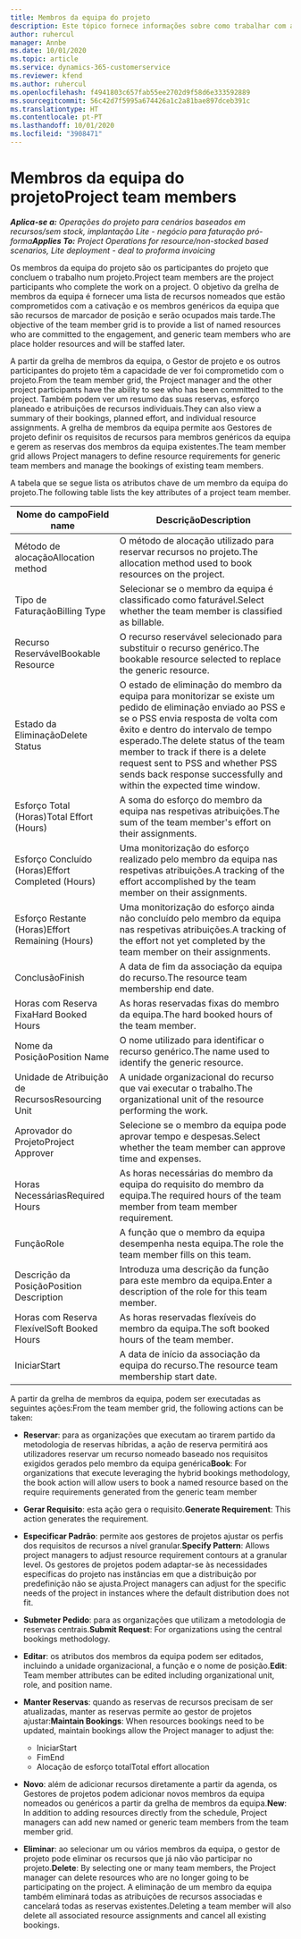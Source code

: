 ```yaml
---
title: Membros da equipa do projeto
description: Este tópico fornece informações sobre como trabalhar com as informações, os atributos e o agendamento dos membros da equipa do projeto.
author: ruhercul
manager: Annbe
ms.date: 10/01/2020
ms.topic: article
ms.service: dynamics-365-customerservice
ms.reviewer: kfend
ms.author: ruhercul
ms.openlocfilehash: f4941803c657fab55ee2702d9f58d6e333592889
ms.sourcegitcommit: 56c42d7f5995a674426a1c2a81bae897dceb391c
ms.translationtype: HT
ms.contentlocale: pt-PT
ms.lasthandoff: 10/01/2020
ms.locfileid: "3908471"
---
```

# <a name="project-team-members"></a><span data-ttu-id="ebbf6-103">Membros da equipa do projeto</span><span class="sxs-lookup"><span data-stu-id="ebbf6-103">Project team members</span></span>

<span data-ttu-id="ebbf6-104">_**Aplica-se a:** Operações do projeto para cenários baseados em recursos/sem stock, implantação Lite - negócio para faturação pró-forma_</span><span class="sxs-lookup"><span data-stu-id="ebbf6-104">_**Applies To:** Project Operations for resource/non-stocked based scenarios, Lite deployment - deal to proforma invoicing_</span></span>

<span data-ttu-id="ebbf6-105">Os membros da equipa do projeto são os participantes do projeto que concluem o trabalho num projeto.</span><span class="sxs-lookup"><span data-stu-id="ebbf6-105">Project team members are the project participants who complete the work on a project.</span></span> <span data-ttu-id="ebbf6-106">O objetivo da grelha de membros da equipa é fornecer uma lista de recursos nomeados que estão comprometidos com a cativação e os membros genéricos da equipa que são recursos de marcador de posição e serão ocupados mais tarde.</span><span class="sxs-lookup"><span data-stu-id="ebbf6-106">The objective of the team member grid is to provide a list of named resources who are committed to the engagement, and generic team members who are place holder resources and will be staffed later.</span></span>

<span data-ttu-id="ebbf6-107">A partir da grelha de membros da equipa, o Gestor de projeto e os outros participantes do projeto têm a capacidade de ver foi comprometido com o projeto.</span><span class="sxs-lookup"><span data-stu-id="ebbf6-107">From the team member grid, the Project manager and the other project participants have the ability to see who has been committed to the project.</span></span> <span data-ttu-id="ebbf6-108">Também podem ver um resumo das suas reservas, esforço planeado e atribuições de recursos individuais.</span><span class="sxs-lookup"><span data-stu-id="ebbf6-108">They can also view a summary of their bookings, planned effort, and individual resource assignments.</span></span> <span data-ttu-id="ebbf6-109">A grelha de membros da equipa permite aos Gestores de projeto definir os requisitos de recursos para membros genéricos da equipa e gerem as reservas dos membros da equipa existentes.</span><span class="sxs-lookup"><span data-stu-id="ebbf6-109">The team member grid allows Project managers to define resource requirements for generic team members and manage the bookings of existing team members.</span></span>

<span data-ttu-id="ebbf6-110">A tabela que se segue lista os atributos chave de um membro da equipa do projeto.</span><span class="sxs-lookup"><span data-stu-id="ebbf6-110">The following table lists the key attributes of a project team member.</span></span>

| <span data-ttu-id="ebbf6-111">Nome do campo</span><span class="sxs-lookup"><span data-stu-id="ebbf6-111">Field name</span></span>          | <span data-ttu-id="ebbf6-112">Descrição</span><span class="sxs-lookup"><span data-stu-id="ebbf6-112">Description</span></span>                                                                                                                                                                  |
|--------------------------|-----------------------------------------------------------------------------------------------------------------------------------------------------------------------------------|
| <span data-ttu-id="ebbf6-113">Método de alocação</span><span class="sxs-lookup"><span data-stu-id="ebbf6-113">Allocation method</span></span>        | <span data-ttu-id="ebbf6-114">O método de alocação utilizado para reservar recursos no projeto.</span><span class="sxs-lookup"><span data-stu-id="ebbf6-114">The allocation method used to book resources on the project.</span></span>                                                                         |
| <span data-ttu-id="ebbf6-115">Tipo de Faturação</span><span class="sxs-lookup"><span data-stu-id="ebbf6-115">Billing Type</span></span>             | <span data-ttu-id="ebbf6-116">Selecionar se o membro da equipa é classificado como faturável.</span><span class="sxs-lookup"><span data-stu-id="ebbf6-116">Select whether the team member is classified as billable.</span></span>                                                                                                                                       |
| <span data-ttu-id="ebbf6-117">Recurso Reservável</span><span class="sxs-lookup"><span data-stu-id="ebbf6-117">Bookable Resource</span></span>        | <span data-ttu-id="ebbf6-118">O recurso reservável selecionado para substituir o recurso genérico.</span><span class="sxs-lookup"><span data-stu-id="ebbf6-118">The bookable resource selected to replace the generic resource.</span></span>                                                                                                                   |
| <span data-ttu-id="ebbf6-119">Estado da Eliminação</span><span class="sxs-lookup"><span data-stu-id="ebbf6-119">Delete Status</span></span>            | <span data-ttu-id="ebbf6-120">O estado de eliminação do membro da equipa para monitorizar se existe um pedido de eliminação enviado ao PSS e se o PSS envia resposta de volta com êxito e dentro do intervalo de tempo esperado.</span><span class="sxs-lookup"><span data-stu-id="ebbf6-120">The delete status of the team member to track if there is a delete request sent to PSS and whether PSS sends back response successfully and within the expected time window.</span></span> |
| <span data-ttu-id="ebbf6-121">Esforço Total (Horas)</span><span class="sxs-lookup"><span data-stu-id="ebbf6-121">Total Effort (Hours)</span></span>     | <span data-ttu-id="ebbf6-122">A soma do esforço do membro da equipa nas respetivas atribuições.</span><span class="sxs-lookup"><span data-stu-id="ebbf6-122">The sum of the team member's effort on their assignments.</span></span>                                                                                                                         |
| <span data-ttu-id="ebbf6-123">Esforço Concluído (Horas)</span><span class="sxs-lookup"><span data-stu-id="ebbf6-123">Effort Completed (Hours)</span></span> | <span data-ttu-id="ebbf6-124">Uma monitorização do esforço realizado pelo membro da equipa nas respetivas atribuições.</span><span class="sxs-lookup"><span data-stu-id="ebbf6-124">A tracking of the effort accomplished by the team member on their assignments.</span></span>                                                                                           |
| <span data-ttu-id="ebbf6-125">Esforço Restante (Horas)</span><span class="sxs-lookup"><span data-stu-id="ebbf6-125">Effort Remaining (Hours)</span></span> | <span data-ttu-id="ebbf6-126">Uma monitorização do esforço ainda não concluído pelo membro da equipa nas respetivas atribuições.</span><span class="sxs-lookup"><span data-stu-id="ebbf6-126">A tracking of the effort not yet completed by the team member on their assignments.</span></span>                                                                                    |
| <span data-ttu-id="ebbf6-127">Conclusão</span><span class="sxs-lookup"><span data-stu-id="ebbf6-127">Finish</span></span>                   | <span data-ttu-id="ebbf6-128">A data de fim da associação da equipa do recurso.</span><span class="sxs-lookup"><span data-stu-id="ebbf6-128">The resource team membership end date.</span></span>                                                                                                                                            |
| <span data-ttu-id="ebbf6-129">Horas com Reserva Fixa</span><span class="sxs-lookup"><span data-stu-id="ebbf6-129">Hard Booked Hours</span></span>        | <span data-ttu-id="ebbf6-130">As horas reservadas fixas do membro da equipa.</span><span class="sxs-lookup"><span data-stu-id="ebbf6-130">The hard booked hours of the team member.</span></span>                                                                                                                                                                |
| <span data-ttu-id="ebbf6-131">Nome da Posição</span><span class="sxs-lookup"><span data-stu-id="ebbf6-131">Position Name</span></span>            | <span data-ttu-id="ebbf6-132">O nome utilizado para identificar o recurso genérico.</span><span class="sxs-lookup"><span data-stu-id="ebbf6-132">The name used to identify the generic resource.</span></span>                                                                                                                                   |
| <span data-ttu-id="ebbf6-133">Unidade de Atribuição de Recursos</span><span class="sxs-lookup"><span data-stu-id="ebbf6-133">Resourcing Unit</span></span>          | <span data-ttu-id="ebbf6-134">A unidade organizacional do recurso que vai executar o trabalho.</span><span class="sxs-lookup"><span data-stu-id="ebbf6-134">The organizational unit of the resource performing the work.</span></span>                                                                                                                      |
| <span data-ttu-id="ebbf6-135">Aprovador do Projeto</span><span class="sxs-lookup"><span data-stu-id="ebbf6-135">Project Approver</span></span>         | <span data-ttu-id="ebbf6-136">Selecione se o membro da equipa pode aprovar tempo e despesas.</span><span class="sxs-lookup"><span data-stu-id="ebbf6-136">Select whether the team member can approve time and expenses.</span></span>                                                                                                                     |
| <span data-ttu-id="ebbf6-137">Horas Necessárias</span><span class="sxs-lookup"><span data-stu-id="ebbf6-137">Required Hours</span></span>           | <span data-ttu-id="ebbf6-138">As horas necessárias do membro da equipa do requisito do membro da equipa.</span><span class="sxs-lookup"><span data-stu-id="ebbf6-138">The required hours of the team member from team member requirement.</span></span>                                                                                                                       |
| <span data-ttu-id="ebbf6-139">Função</span><span class="sxs-lookup"><span data-stu-id="ebbf6-139">Role</span></span>                     | <span data-ttu-id="ebbf6-140">A função que o membro da equipa desempenha nesta equipa.</span><span class="sxs-lookup"><span data-stu-id="ebbf6-140">The role the team member fills on this team.</span></span>                                                                                                                                |
| <span data-ttu-id="ebbf6-141">Descrição da Posição</span><span class="sxs-lookup"><span data-stu-id="ebbf6-141">Position Description</span></span>     | <span data-ttu-id="ebbf6-142">Introduza uma descrição da função para este membro da equipa.</span><span class="sxs-lookup"><span data-stu-id="ebbf6-142">Enter a description of the role for this team member.</span></span>                                                                                                                             |
| <span data-ttu-id="ebbf6-143">Horas com Reserva Flexível</span><span class="sxs-lookup"><span data-stu-id="ebbf6-143">Soft Booked Hours</span></span>        | <span data-ttu-id="ebbf6-144">As horas reservadas flexíveis do membro da equipa.</span><span class="sxs-lookup"><span data-stu-id="ebbf6-144">The soft booked hours of the team member.</span></span>                                                                                                                                                                 |
| <span data-ttu-id="ebbf6-145">Iniciar</span><span class="sxs-lookup"><span data-stu-id="ebbf6-145">Start</span></span>                    | <span data-ttu-id="ebbf6-146">A data de início da associação da equipa do recurso.</span><span class="sxs-lookup"><span data-stu-id="ebbf6-146">The resource team membership start date.</span></span>                                                                                                                                          |

<span data-ttu-id="ebbf6-147">A partir da grelha de membros da equipa, podem ser executadas as seguintes ações:</span><span class="sxs-lookup"><span data-stu-id="ebbf6-147">From the team member grid, the following actions can be taken:</span></span>

- <span data-ttu-id="ebbf6-148">**Reservar**: para as organizações que executam ao tirarem partido da metodologia de reservas híbridas, a ação de reserva permitirá aos utilizadores reservar um recurso nomeado baseado nos requisitos exigidos gerados pelo membro da equipa genérica</span><span class="sxs-lookup"><span data-stu-id="ebbf6-148">**Book**: For organizations that execute leveraging the hybrid bookings methodology, the book action will allow users to book a named resource based on the require requirements generated from the generic team member</span></span>
- <span data-ttu-id="ebbf6-149">**Gerar Requisito**: esta ação gera o requisito.</span><span class="sxs-lookup"><span data-stu-id="ebbf6-149">**Generate Requirement**: This action generates the requirement.</span></span>
- <span data-ttu-id="ebbf6-150">**Especificar Padrão**: permite aos gestores de projetos ajustar os perfis dos requisitos de recursos a nível granular.</span><span class="sxs-lookup"><span data-stu-id="ebbf6-150">**Specify Pattern**: Allows project managers to adjust resource requirement contours at a granular level.</span></span> <span data-ttu-id="ebbf6-151">Os gestores de projetos podem adaptar-se às necessidades específicas do projeto nas instâncias em que a distribuição por predefinição não se ajusta.</span><span class="sxs-lookup"><span data-stu-id="ebbf6-151">Project managers can adjust for the specific needs of the project in instances where the default distribution does not fit.</span></span>
- <span data-ttu-id="ebbf6-152">**Submeter Pedido**: para as organizações que utilizam a metodologia de reservas centrais.</span><span class="sxs-lookup"><span data-stu-id="ebbf6-152">**Submit Request**: For organizations using the central bookings methodology.</span></span>
- <span data-ttu-id="ebbf6-153">**Editar**: os atributos dos membros da equipa podem ser editados, incluindo a unidade organizacional, a função e o nome de posição.</span><span class="sxs-lookup"><span data-stu-id="ebbf6-153">**Edit**: Team member attributes can be edited including organizational unit, role, and position name.</span></span>
- <span data-ttu-id="ebbf6-154">**Manter Reservas**: quando as reservas de recursos precisam de ser atualizadas, manter as reservas permite ao gestor de projetos ajustar:</span><span class="sxs-lookup"><span data-stu-id="ebbf6-154">**Maintain Bookings**: When resources bookings need to be updated, maintain bookings allow the Project manager to adjust the:</span></span>

    - <span data-ttu-id="ebbf6-155">Iniciar</span><span class="sxs-lookup"><span data-stu-id="ebbf6-155">Start</span></span>
    - <span data-ttu-id="ebbf6-156">Fim</span><span class="sxs-lookup"><span data-stu-id="ebbf6-156">End</span></span>
    - <span data-ttu-id="ebbf6-157">Alocação de esforço total</span><span class="sxs-lookup"><span data-stu-id="ebbf6-157">Total effort allocation</span></span>

- <span data-ttu-id="ebbf6-158">**Novo**: além de adicionar recursos diretamente a partir da agenda, os Gestores de projetos podem adicionar novos membros da equipa nomeados ou genéricos a partir da grelha de membros da equipa.</span><span class="sxs-lookup"><span data-stu-id="ebbf6-158">**New**: In addition to adding resources directly from the schedule, Project managers can add new named or generic team members from the team member grid.</span></span>
- <span data-ttu-id="ebbf6-159">**Eliminar**: ao selecionar um ou vários membros da equipa, o gestor de projeto pode eliminar os recursos que já não vão participar no projeto.</span><span class="sxs-lookup"><span data-stu-id="ebbf6-159">**Delete**: By selecting one or many team members, the Project manager can delete resources who are no longer going to be participating on the project.</span></span> <span data-ttu-id="ebbf6-160">A eliminação de um membro da equipa também eliminará todas as atribuições de recursos associadas e cancelará todas as reservas existentes.</span><span class="sxs-lookup"><span data-stu-id="ebbf6-160">Deleting a team member will also delete all associated resource assignments and  cancel all existing bookings.</span></span>
